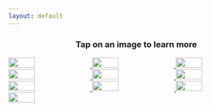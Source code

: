 ```yaml
---
layout: default
---
```


<h3 style="text-align: center;">Tap on an image to learn more</h3>

<div style="display: flex; flex-wrap: wrap;">
<div style="width: 100%; height:100%; overflow: hidden;margin: 0 0px 0 0">

<a href="https://wjsutton.github.io/data-viz/2020/05/19/Building-Animated-Voronoi-Chart-In-R.html">
<img src='https://instagram.flhr4-4.fna.fbcdn.net/v/t51.2885-15/e35/c120.0.480.480a/s150x150/171034016_454563385647634_3290110854682050149_n.jpg?tp=1&_nc_ht=instagram.flhr4-4.fna.fbcdn.net&_nc_cat=110&_nc_ohc=dRDHJCexcGcAX9fIIKe&edm=ABfd0MgAAAAA&ccb=7-4&oh=876a98e69b364c5e50030c8772e203df&oe=6075838B&_nc_sid=7bff83' style="width: 32%">
</a>

<a href="https://public.tableau.com/profile/wjsutton#!/vizhome/GoldenRatioPrinciplesofDesigninDataviz/Title">
<img src='https://instagram.flhr4-4.fna.fbcdn.net/v/t51.2885-15/sh0.08/e35/s750x750/170148108_3915963141823834_911011171028857222_n.jpg?tp=1&_nc_ht=instagram.flhr4-4.fna.fbcdn.net&_nc_cat=110&_nc_ohc=KM4Ppi9vtukAX8flmB7&edm=AABBvjUAAAAA&ccb=7-4&oh=b1d4f1baa8fbe6f39879d81992f8e8bf&oe=6095A825&_nc_sid=83d603' style="width: 32%">
</a>
<a href="https://public.tableau.com/profile/wjsutton#!/vizhome/WheelchairMarathonWorldChampionsDiversityinData/WheelchairMarathonWorldChampionsDiversityinData">
<img src='https://instagram.flhr4-4.fna.fbcdn.net/v/t51.2885-15/e35/c303.0.833.833a/s480x480/159390289_508434373509351_5029385434994170013_n.jpg?tp=1&_nc_ht=instagram.flhr4-4.fna.fbcdn.net&_nc_cat=103&_nc_ohc=ibLnyXYjPLQAX9JDcOw&edm=ABfd0MgAAAAA&ccb=7-4&oh=35a454ac4bc1d4a52dd89b92da7894b4&oe=6097727F&_nc_sid=7bff83' style="width: 32%">
</a>
<a href="https://public.tableau.com/profile/wjsutton#!/vizhome/HaloTheLegacyMatchCollection/TitleScreen">
<img src='https://instagram.flhr4-3.fna.fbcdn.net/v/t51.2885-15/e35/c177.0.454.454a/154381692_1095770010849811_7120869062223217169_n.jpg?tp=1&_nc_ht=instagram.flhr4-3.fna.fbcdn.net&_nc_cat=107&_nc_ohc=YPVwxQlw-QIAX8L059b&edm=ABfd0MgAAAAA&ccb=7-4&oh=3393f141f77a8eabba41f097283abee0&oe=6096EDA6&_nc_sid=7bff83' style="width: 32%">
</a>


<a href="https://public.tableau.com/profile/wjsutton#!/vizhome/HierarchyofNeedsPrinciplesofDesign/Title">
<img src='https://instagram.flhr4-3.fna.fbcdn.net/v/t51.2885-15/e35/s320x320/152086348_810650859850795_6416024998061231741_n.jpg?tp=1&_nc_ht=instagram.flhr4-3.fna.fbcdn.net&_nc_cat=107&_nc_ohc=0l598trxio0AX-t_NU_&edm=ABfd0MgAAAAA&ccb=7-4&oh=a0912c15f800b50793db0d54289fe06c&oe=60988ADA&_nc_sid=7bff83' style="width: 32%">
</a>
<a href="https://public.tableau.com/profile/wjsutton#!/vizhome/ShinyPokemon/ShinyPokemonHowmuchdoestheircolourchange">
<img src='https://instagram.flhr4-4.fna.fbcdn.net/v/t51.2885-15/e35/c89.0.196.196a/147148147_1011388752723732_5515716844909484024_n.jpg?tp=1&_nc_ht=instagram.flhr4-4.fna.fbcdn.net&_nc_cat=100&_nc_ohc=Pg6VPxDamEgAX9TdgLu&edm=ABfd0MgAAAAA&ccb=7-4&oh=baa5ccbb1a89dc23da7ac7eff90e3294&oe=6095A6F1&_nc_sid=7bff83' style="width: 32%">
</a>
<a href="https://public.tableau.com/profile/wjsutton#!/vizhome/ForgivenessPrinciplesofDesigninDataviz/Title">
<img src='https://instagram.flhr4-4.fna.fbcdn.net/v/t51.2885-15/e35/s320x320/145209739_478624156479467_6121324768253892251_n.jpg?tp=1&_nc_ht=instagram.flhr4-4.fna.fbcdn.net&_nc_cat=111&_nc_ohc=v8z257UdzGMAX8GfpoF&edm=ABfd0MgAAAAA&ccb=7-4&oh=e787530be5c229fc8cb8b2f12607c2f6&oe=60962D9E&_nc_sid=7bff83' style="width: 32%">
</a>


<a href="https://public.tableau.com/profile/wjsutton#!/vizhome/Fortune500CEOs_16101108256570/Fortune500CEOs">
<img src='https://instagram.flhr4-4.fna.fbcdn.net/v/t51.2885-15/e35/s240x240/136428944_238802317653620_119731833652829717_n.jpg?tp=1&_nc_ht=instagram.flhr4-4.fna.fbcdn.net&_nc_cat=108&_nc_ohc=wAmuWANa-ugAX-mRjog&edm=ABfd0MgAAAAA&ccb=7-4&oh=3cc7d80fa56965d04e50d938d0a1425e&oe=6073829F&_nc_sid=7bff83' style="width: 32%">
</a>
<a href="https://public.tableau.com/profile/wjsutton#!/vizhome/ShinyPokemon/ShinyPokemonHowmuchdoestheircolourchange">
<img src='https://instagram.flhr4-4.fna.fbcdn.net/v/t51.2885-15/e35/s320x320/123556717_2770180659976313_7654515791337891499_n.jpg?tp=1&_nc_ht=instagram.flhr4-4.fna.fbcdn.net&_nc_cat=105&_nc_ohc=mo_e12QtE0EAX8FBbMO&edm=ABfd0MgAAAAA&ccb=7-4&oh=1b26258a734c505ec8a34e7e68693942&oe=60954525&_nc_sid=7bff83' style="width: 32%">
</a>
<a href="https://public.tableau.com/profile/wjsutton#!/vizhome/ChildMarriage_16014531003290/ChildMarriageInstaviz">
<img src='https://instagram.flhr4-3.fna.fbcdn.net/v/t51.2885-15/e35/s150x150/123011216_383187112822062_4363120991001686478_n.jpg?tp=1&_nc_ht=instagram.flhr4-3.fna.fbcdn.net&_nc_cat=106&_nc_ohc=UJFPZB_09K4AX8vcr_k&edm=ABfd0MgAAAAA&ccb=7-4&oh=ef63f3747d3277b2940aab206a4245c7&oe=6098079A&_nc_sid=7bff83' style="width: 32%">
</a>

</div>
</div>

